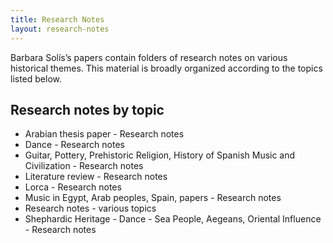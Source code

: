 ```yaml
---
title: Research Notes
layout: research-notes
---
```


Barbara Solís’s papers contain folders of research notes on various historical themes. This material is broadly organized according to the topics listed below.

## Research notes by topic

*   Arabian thesis paper - Research notes
*   Dance - Research notes
*   Guitar, Pottery, Prehistoric Religion, History of Spanish Music and Civilization - Research notes
*   Literature review - Research notes
*   Lorca - Research notes
*   Music in Egypt, Arab peoples, Spain, papers - Research notes
*   Research notes - various topics
*   Shephardic Heritage - Dance - Sea People, Aegeans, Oriental Influence - Research notes
